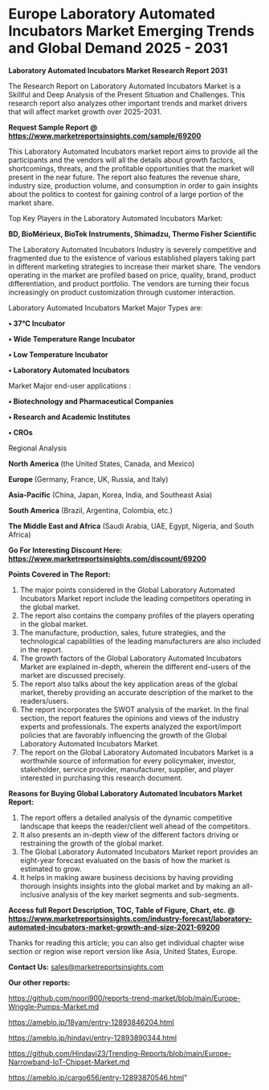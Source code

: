 # Europe Laboratory Automated Incubators Market Emerging Trends and Global Demand 2025 - 2031

<strong>Laboratory Automated Incubators Market Research Report 2031</strong>

The Research Report on Laboratory Automated Incubators Market is a Skillful and Deep Analysis of the Present Situation and Challenges. This research report also analyzes other important trends and market drivers that will affect market growth over 2025-2031.

<strong>Request Sample Report @ <a href=https://www.marketreportsinsights.com/sample/69200>https://www.marketreportsinsights.com/sample/69200</a></strong>

This Laboratory Automated Incubators market report aims to provide all the participants and the vendors will all the details about growth factors, shortcomings, threats, and the profitable opportunities that the market will present in the near future. The report also features the revenue share, industry size, production volume, and consumption in order to gain insights about the politics to contest for gaining control of a large portion of the market share.

Top Key Players in the Laboratory Automated Incubators Market:

<strong>BD, BioMérieux, BioTek Instruments, Shimadzu, Thermo Fisher Scientific</strong>

The Laboratory Automated Incubators Industry is severely competitive and fragmented due to the existence of various established players taking part in different marketing strategies to increase their market share. The vendors operating in the market are profiled based on price, quality, brand, product differentiation, and product portfolio. The vendors are turning their focus increasingly on product customization through customer interaction.

Laboratory Automated Incubators Market Major Types are:

<strong>• 37°C Incubator

• Wide Temperature Range Incubator

• Low Temperature Incubator

• Laboratory Automated Incubators</strong>

Market Major end-user applications :

<strong>• Biotechnology and Pharmaceutical Companies

• Research and Academic Institutes

• CROs</strong>

Regional Analysis

</u><strong><b>North America</b></strong> (the United States, Canada, and Mexico)

<strong><b>Europe </b></strong>(Germany, France, UK, Russia, and Italy)

<strong><b>Asia-Pacific</b></strong> (China, Japan, Korea, India, and Southeast Asia)

<strong><b>South America</b></strong> (Brazil, Argentina, Colombia, etc.)

<strong><b>The Middle East and Africa</b></strong> (Saudi Arabia, UAE, Egypt, Nigeria, and South Africa)

<strong>Go For Interesting Discount Here: <a href=https://www.marketreportsinsights.com/discount/69200>https://www.marketreportsinsights.com/discount/69200</a></strong>

<strong>Points Covered in The Report:</strong>
<ol>
  <li>The major points considered in the Global Laboratory Automated Incubators Market report include the leading competitors operating in the global market.</li>
  <li>The report also contains the company profiles of the players operating in the global market.</li>
  <li>The manufacture, production, sales, future strategies, and the technological capabilities of the leading manufacturers are also included in the report.</li>
  <li>The growth factors of the Global Laboratory Automated Incubators Market are explained in-depth, wherein the different end-users of the market are discussed precisely.</li>
  <li>The report also talks about the key application areas of the global market, thereby providing an accurate description of the market to the readers/users.</li>
  <li>The report incorporates the SWOT analysis of the market. In the final section, the report features the opinions and views of the industry experts and professionals. The experts analyzed the export/import policies that are favorably influencing the growth of the Global Laboratory Automated Incubators Market.</li>
  <li>The report on the Global Laboratory Automated Incubators Market is a worthwhile source of information for every policymaker, investor, stakeholder, service provider, manufacturer, supplier, and player interested in purchasing this research document.</li>
</ol>
<strong>Reasons for Buying Global Laboratory Automated Incubators Market Report:</strong>

<ol>
  <li>The report offers a detailed analysis of the dynamic competitive landscape that keeps the reader/client well ahead of the competitors.</li>
  <li>It also presents an in-depth view of the different factors driving or restraining the growth of the global market.</li>
  <li>The Global Laboratory Automated Incubators Market report provides an eight-year forecast evaluated on the basis of how the market is estimated to grow.</li>
  <li>It helps in making aware business decisions by having providing thorough insights insights into the global market and by making an all-inclusive analysis of the key market segments and sub-segments.</li>
</ol>
<strong>Access full Report Description, TOC, Table of Figure, Chart, etc. @ <a href=https://www.marketreportsinsights.com/industry-forecast/laboratory-automated-incubators-market-growth-and-size-2021-69200>https://www.marketreportsinsights.com/industry-forecast/laboratory-automated-incubators-market-growth-and-size-2021-69200</a></strong>


Thanks for reading this article; you can also get individual chapter wise section or region wise report version like Asia, United States, Europe.

<strong>Contact Us:</strong>
sales@marketreportsinsights.com

<strong>Our other reports:</strong>

<a href=https://github.com/noori900/reports-trend-market/blob/main/Europe-Wriggle-Pumps-Market.md>https://github.com/noori900/reports-trend-market/blob/main/Europe-Wriggle-Pumps-Market.md</a>

<a href=https://ameblo.jp/18yam/entry-12893846204.html>https://ameblo.jp/18yam/entry-12893846204.html</a>

<a href=https://ameblo.jp/hindavi/entry-12893890344.html>https://ameblo.jp/hindavi/entry-12893890344.html</a>

<a href=https://github.com/Hindavi23/Trending-Reports/blob/main/Europe-Narrowband-IoT-Chipset-Market.md>https://github.com/Hindavi23/Trending-Reports/blob/main/Europe-Narrowband-IoT-Chipset-Market.md</a>

<a href=https://ameblo.jp/cargo656/entry-12893870546.html>https://ameblo.jp/cargo656/entry-12893870546.html</a>"
